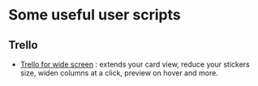 # Some useful user scripts

## Trello

* [Trello for wide screen](https://github.com/locksfree/userscripts/blob/master/trello/trelloforwidescreen.user.js) : extends your card view, reduce your stickers size, widen columns at a click, preview on hover and more.
